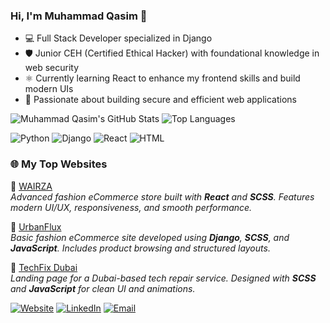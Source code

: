 ### Hi, I'm Muhammad Qasim 👋

- 💻 Full Stack Developer specialized in Django  
- 🛡️ Junior CEH (Certified Ethical Hacker) with foundational knowledge in web security  
- ⚛️ Currently learning React to enhance my frontend skills and build modern UIs  
- 🚀 Passionate about building secure and efficient web applications  

![Muhammad Qasim's GitHub Stats](https://github-readme-stats.vercel.app/api?username=mzr-qasim&show_icons=true&theme=tokyonight)
![Top Languages](https://github-readme-stats.vercel.app/api/top-langs/?username=mzr-qasim&layout=compact&theme=tokyonight)

![Python](https://img.shields.io/badge/Python-3776AB?style=for-the-badge&logo=python&logoColor=white)
![Django](https://img.shields.io/badge/Django-092E20?style=for-the-badge&logo=django&logoColor=white)
![React](https://img.shields.io/badge/React-20232A?style=for-the-badge&logo=react&logoColor=61DAFB)
![HTML](https://img.shields.io/badge/HTML5-E34F26?style=for-the-badge&logo=html5&logoColor=white)


### 🌐 My Top Websites

🔹 [WAIRZA](https://wearza.netlify.app/)  
*Advanced fashion eCommerce store built with **React** and **SCSS**. Features modern UI/UX, responsiveness, and smooth performance.*

🔹 [UrbanFlux](https://urbanflux.malikqasim.info/)  
*Basic fashion eCommerce site developed using **Django**, **SCSS**, and **JavaScript**. Includes product browsing and structured layouts.*

🔹 [TechFix Dubai](https://mzr-qasim.github.io/Techfix_Dubai/)  
*Landing page for a Dubai-based tech repair service. Designed with **SCSS** and **JavaScript** for clean UI and animations.*


[![Website](https://img.shields.io/badge/Website-%230077B5?style=for-the-badge&logo=google-chrome&logoColor=white)](https://www.malikqasim.info)
[![LinkedIn](https://img.shields.io/badge/LinkedIn-%230077B5?style=for-the-badge&logo=linkedin&logoColor=white)](https://www.linkedin.com/in/muhammad-qasim-a5ba3224a/)
[![Email](https://img.shields.io/badge/Email-D14836?style=for-the-badge&logo=gmail&logoColor=white)](mailto:your.malikqasim20051@gmail.com)



